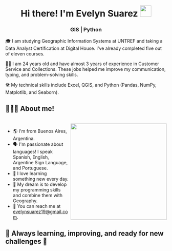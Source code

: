 <h1 align="center"><b> Hi there! I'm Evelyn Suarez </b><img src="https://media.giphy.com/media/hvRJCLFzcasrR4ia7z/giphy.gif" width="35"></h1>

<h3 align="center"> GIS | Python  </h3>

🎓 I am studying Geographic Information Systems at UNTREF and taking a Data Analyst Certification at Digital House. I've already completed five out of eleven courses.

👩‍💻 I am 24 years old and have almost 3 years of experience in Customer Service and Collections. These jobs helped me improve my communication, typing, and problem-solving skills.

🛠️ My technical skills include Excel, QGIS, and Python (Pandas, NumPy, Matplotlib, and Seaborn).

## 👨🏻‍💻 About me!
<br>
<img src="https://website-crimea.ru/wp-content/uploads/github/message.gif" width="300px" align="right">

- 🌎 I'm from Buenos Aires, Argentina.
- 🗣️ I'm passionate about languages! I speak Spanish, English, Argentine Sign Language, and Portuguese.
- 🧠 I love learning something new every day.
- 💭 My dream is to develop my programming skills and combine them with Geography.
- 📧 You can reach me at evelynsuarez19@gmail.com.


## 🌟 Always learning, improving, and ready for new challenges 🌟




